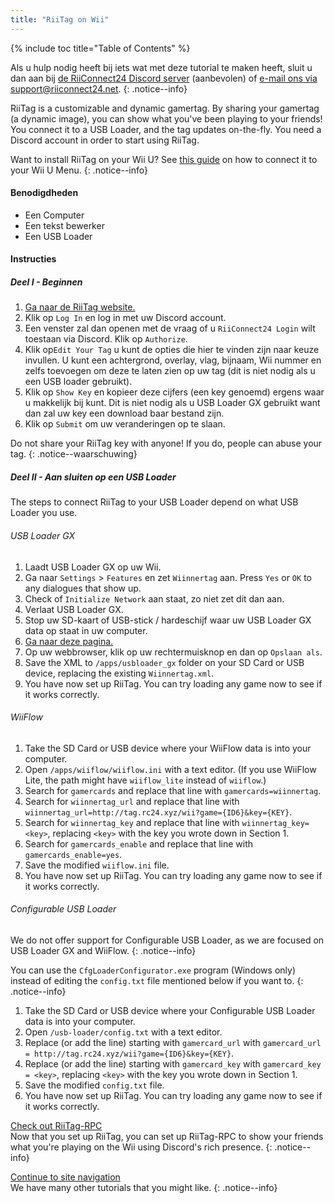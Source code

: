 ```yaml
---
title: "RiiTag on Wii"
---
```


{% include toc title="Table of Contents" %}

Als u hulp nodig heeft bij iets wat met deze tutorial te maken heeft, sluit u dan aan bij [de RiiConnect24 Discord server](https://discord.gg/b4Y7jfD) (aanbevolen) of [e-mail ons via support@riiconnect24.net](mailto:support@riiconnect24.net).
{: .notice--info}

RiiTag is a customizable and dynamic gamertag. By sharing your gamertag (a dynamic image), you can show what you've been playing to your friends! You connect it to a USB Loader, and the tag updates on-the-fly. You need a Discord account in order to start using RiiTag.

Want to install RiiTag on your Wii U? See [this guide](riitag-wiiu) on how to connect it to your Wii U Menu.
{: .notice--info}

#### Benodigdheden

* Een Computer
* Een tekst bewerker
* Een USB Loader

#### Instructies

##### Deel I - Beginnen

1. [Ga naar de RiiTag website.](https://tag.rc24.xyz/)
2. Klik op `Log In` en log in met uw Discord account.
3. Een venster zal dan openen met de vraag of u `RiiConnect24 Login` wilt toestaan via Discord. Klik op `Authorize`.
4. Klik op`Edit Your Tag` u kunt de opties die hier te vinden zijn naar keuze invullen. U kunt een achtergrond, overlay, vlag, bijnaam, Wii nummer en zelfs toevoegen om deze te laten zien op uw tag (dit is niet nodig als u een USB loader gebruikt).
5. Klik op `Show Key` en kopieer deze cijfers (een key genoemd) ergens waar u makkelijk bij kunt. Dit is niet nodig als u USB Loader GX gebruikt want dan zal uw key een download baar bestand zijn.
6. Klik op `Submit` om uw veranderingen op te slaan.

Do not share your RiiTag key with anyone! If you do, people can abuse your tag.
{: .notice--waarschuwing}

##### Deel II - Aan sluiten op een USB Loader

The steps to connect RiiTag to your USB Loader depend on what USB Loader you use.

###### USB Loader GX

1. Laadt USB Loader GX op uw Wii.
2. Ga naar `Settings` > `Features` en zet `Wiinnertag` aan. Press `Yes` or `OK` to any dialogues that show up.
3. Check of `Initialize Network` aan staat, zo niet zet dit dan aan.
4. Verlaat USB Loader GX.
5. Stop uw SD-kaart of USB-stick / hardeschijf waar uw USB Loader GX data op staat in uw computer.
6. [Ga naar deze pagina.](https://tag.rc24.xyz/Wiinnertag.xml)
7. Op uw webbrowser, klik op uw rechtermuisknop en dan op `Opslaan als`.
8. Save the XML to `/apps/usbloader_gx`  folder on your SD Card or USB device, replacing the existing `Wiinnertag.xml`.
9. You have now set up RiiTag. You can try loading any game now to see if it works correctly.

###### WiiFlow

1. Take the SD Card or USB device where your WiiFlow data is into your computer.
2. Open `/apps/wiiflow/wiiflow.ini` with a text editor. (If you use WiiFlow Lite, the path might have `wiiflow_lite` instead of `wiiflow`.)
3. Search for `gamercards` and replace that line with `gamercards=wiinnertag`.
4. Search for `wiinnertag_url` and replace that line with `wiinnertag_url=http://tag.rc24.xyz/wii?game={ID6}&key={KEY}`.
5. Search for `wiinnertag_key` and replace that line with `wiinnertag_key=<key>`, replacing `<key>` with the key you wrote down in Section 1.
6. Search for `gamercards_enable` and replace that line with `gamercards_enable=yes`.
7. Save the modified `wiiflow.ini` file.
8. You have now set up RiiTag. You can try loading any game now to see if it works correctly.

###### Configurable USB Loader

We do not offer support for Configurable USB Loader, as we are focused on USB Loader GX and WiiFlow.
{: .notice--info}

You can use the `CfgLoaderConfigurator.exe` program (Windows only) instead of editing the `config.txt` file mentioned below if you want to.
{: .notice--info}

1. Take the SD Card or USB device where your Configurable USB Loader data is into your computer.
2. Open `/usb-loader/config.txt` with a text editor.
3. Replace (or add the line) starting with `gamercard_url` with `gamercard_url = http://tag.rc24.xyz/wii?game={ID6}&key={KEY}`.
4. Replace (or add the line) starting with `gamercard_key` with `gamercard_key = <key>`, replacing `<key>` with the key you wrote down in Section 1.
5. Save the modified `config.txt` file.
6. You have now set up RiiTag. You can try loading any game now to see if it works correctly.

[Check out RiiTag-RPC](https://github.com/RiiConnect24/RiiTag-RPC/releases/latest)<br> Now that you set up RiiTag, you can set up RiiTag-RPC to show your friends what you're playing on the Wii using Discord's rich presence.
{: .notice--info}

[Continue to site navigation](site-navigation)<br> We have many other tutorials that you might like.
{: .notice--info}
